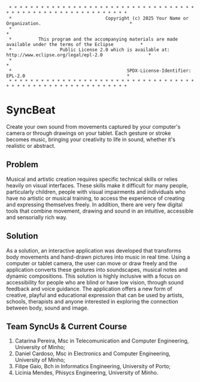 <pre><code> 
 * * * * * * * * * * * * * * * * * * * * * * * * * * * * * * * * * * * * * * * * * * * * * * * * * * * * * * * * * *
 *                                   Copyright (c) 2025 Your Name or Organization.                                 *
 *                                                                                                                 *
 *          This program and the accompanying materials are made available under the terms of the Eclipse          *
 *                  Public License 2.0 which is available at: http://www.eclipse.org/legal/epl-2.0                 *
 *                                                                                                                 *
 *                                           SPDX-License-Identifier: EPL-2.0                                      *
 * * * * * * * * * * * * * * * * * * * * * * * * * * * * * * * * * * * * * * * * * * * * * * * * * * * * * * * * * *
</code></pre>

# SyncBeat
Create your own sound from movements captured by your computer's camera or through drawings on your tablet. Each gesture or stroke becomes music, bringing your creativity to life in sound, whether it's realistic or abstract.

## Problem
Musical and artistic creation requires specific technical skills or relies heavily on visual interfaces. These skills make it difficult for many people, particularly children, people with visual impairments and individuals who have no artistic or musical training, to access the experience of creating and expressing themselves freely. In addition, there are very few digital tools that combine movement, drawing and sound in an intuitive, accessible and sensorially rich way.

## Solution
As a solution, an interactive application was developed that transforms body movements and hand-drawn pictures into music in real time. Using a computer or tablet camera, the user can move or draw freely and the application converts these gestures into soundscapes, musical notes and dynamic compositions.
This solution is highly inclusive with a focus on accessibility for people who are blind or have low vision, through sound feedback and voice guidance. The application offers a new form of creative, playful and educational expression that can be used by artists, schools, therapists and anyone interested in exploring the connection between body, sound and image.

## Team SyncUs & Current Course
1. Catarina Pereira, Msc in Telecomunication and Computer Engineering, University of Minho;
2. Daniel Cardoso, Msc in Electronics and Computer Engineering, University of Minho;
3. Filipe Gaio, Bch in Informatics Engineering, University of Porto;
4. Licinia Mendes, Phisycs Engineering, University of Minho.



